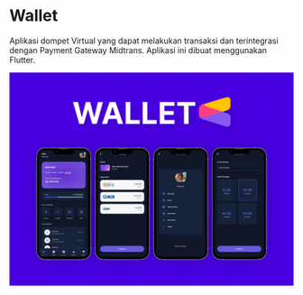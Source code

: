 # Wallet

Aplikasi dompet Virtual yang dapat melakukan transaksi dan terintegrasi dengan Payment Gateway Midtrans. Aplikasi ini dibuat menggunakan Flutter.

![image](/assets/Cover.png "Cover")
<!-- ## Getting Started -->
<!-- This project is a starting point for a Flutter application.

A few resources to get you started if this is your first Flutter project:

- [Lab: Write your first Flutter app](https://flutter.dev/docs/get-started/codelab)
- [Cookbook: Useful Flutter samples](https://flutter.dev/docs/cookbook)

For help getting started with Flutter, view our
[online documentation](https://flutter.dev/docs), which offers tutorials,
samples, guidance on mobile development, and a full API reference. -->
